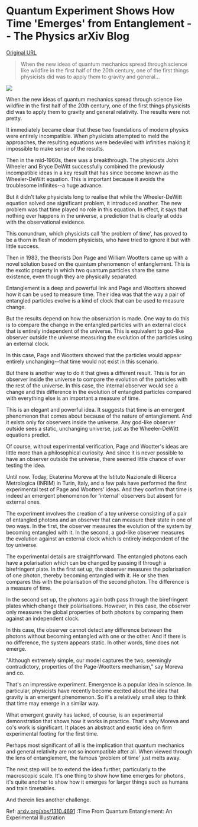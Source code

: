 # Quantum Experiment Shows How Time 'Emerges' from Entanglement -- The Physics arXiv Blog

[Original URL](https://medium.com/the-physics-arxiv-blog/quantum-experiment-shows-how-time-emerges-from-entanglement-d5d3dc850933#.jq0d7e3bc)

> When the new ideas of quantum mechanics spread through science like wildfire in the first half of the 20th century, one of the first things physicists did was to apply them to gravity and general...

![](https://cdn-images-1.medium.com/max/800/0*Txyx0XyYp6ZwebFl.png)

When the new ideas of quantum mechanics spread through science like wildfire in the first half of the 20th century, one of the first things physicists did was to apply them to gravity and general relativity. The results were not pretty.

It immediately became clear that these two foundations of modern physics were entirely incompatible. When physicists attempted to meld the approaches, the resulting equations were bedeviled with infinities making it impossible to make sense of the results.

Then in the mid-1960s, there was a breakthrough. The physicists John Wheeler and Bryce DeWitt successfully combined the previously incompatible ideas in a key result that has since become known as the Wheeler-DeWitt equation. This is important because it avoids the troublesome infinites--a huge advance.

But it didn't take physicists long to realise that while the Wheeler-DeWitt equation solved one significant problem, it introduced another. The new problem was that time played no role in this equation. In effect, it says that nothing ever happens in the universe, a prediction that is clearly at odds with the observational evidence.

This conundrum, which physicists call 'the problem of time', has proved to be a thorn in flesh of modern physicists, who have tried to ignore it but with little success.

Then in 1983, the theorists Don Page and William Wootters came up with a novel solution based on the quantum phenomenon of entanglement. This is the exotic property in which two quantum particles share the same existence, even though they are physically separated.

Entanglement is a deep and powerful link and Page and Wootters showed how it can be used to measure time. Their idea was that the way a pair of entangled particles evolve is a kind of clock that can be used to measure change.

But the results depend on how the observation is made. One way to do this is to compare the change in the entangled particles with an external clock that is entirely independent of the universe. This is equivalent to god-like observer outside the universe measuring the evolution of the particles using an external clock.

In this case, Page and Wootters showed that the particles would appear entirely unchanging--that time would not exist in this scenario.

But there is another way to do it that gives a different result. This is for an observer inside the universe to compare the evolution of the particles with the rest of the universe. In this case, the internal observer would see a change and this difference in the evolution of entangled particles compared with everything else is an important a measure of time.

This is an elegant and powerful idea. It suggests that time is an emergent phenomenon that comes about because of the nature of entanglement. And it exists only for observers inside the universe. Any god-like observer outside sees a static, unchanging universe, just as the Wheeler-DeWitt equations predict.

Of course, without experimental verification, Page and Wootter's ideas are little more than a philosophical curiosity. And since it is never possible to have an observer outside the universe, there seemed little chance of ever testing the idea.

Until now. Today, Ekaterina Moreva at the Istituto Nazionale di Ricerca Metrologica (INRIM) in Turin, Italy, and a few pals have performed the first experimental test of Page and Wootters' ideas. And they confirm that time is indeed an emergent phenomenon for 'internal' observers but absent for external ones.

The experiment involves the creation of a toy universe consisting of a pair of entangled photons and an observer that can measure their state in one of two ways. In the first, the observer measures the evolution of the system by becoming entangled with it. In the second, a god-like observer measures the evolution against an external clock which is entirely independent of the toy universe.

The experimental details are straightforward. The entangled photons each have a polarisation which can be changed by passing it through a birefringent plate. In the first set up, the observer measures the polarisation of one photon, thereby becoming entangled with it. He or she then compares this with the polarisation of the second photon. The difference is a measure of time.

In the second set up, the photons again both pass through the birefringent plates which change their polarisations. However, in this case, the observer only measures the global properties of both photons by comparing them against an independent clock.

In this case, the observer cannot detect any difference between the photons without becoming entangled with one or the other. And if there is no difference, the system appears static. In other words, time does not emerge.

"Although extremely simple, our model captures the two, seemingly contradictory, properties of the Page-Wootters mechanism," say Moreva and co.

That's an impressive experiment. Emergence is a popular idea in science. In particular, physicists have recently become excited about the idea that gravity is an emergent phenomenon. So it's a relatively small step to think that time may emerge in a similar way.

What emergent gravity has lacked, of course, is an experimental demonstration that shows how it works in practice. That's why Moreva and co's work is significant. It places an abstract and exotic idea on firm experimental footing for the first time.

Perhaps most significant of all is the implication that quantum mechanics and general relativity are not so incompatible after all. When viewed through the lens of entanglement, the famous 'problem of time' just melts away.

The next step will be to extend the idea further, particularly to the macroscopic scale. It's one thing to show how time emerges for photons, it's quite another to show how it emerges for larger things such as humans and train timetables.

And therein lies another challenge.

Ref: [arxiv.org/abs/1310.4691](http://arxiv.org/abs/1310.4691) :Time From Quantum Entanglement: An Experimental Illustration
